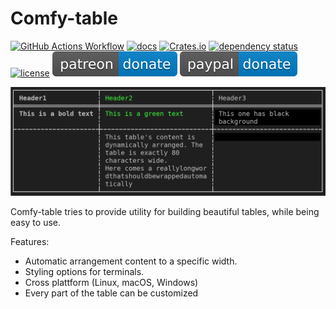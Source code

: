 # Comfy-table

[![GitHub Actions Workflow](https://github.com/Nukesor/comfy-table/workflows/Tests/badge.svg)](https://github.com/Nukesor/comfy-table/actions)
[![docs](https://docs.rs/comfy-table/badge.svg)](https://docs.rs/comfy-table/)
[![Crates.io](https://img.shields.io/crates/v/comfy-table.svg)](https://crates.io/crates/comfy-table)
[![dependency status](https://deps.rs/repo/github/nukesor/comfy-table/status.svg)](https://deps.rs/repo/github/nukesor/comfy-table)
[![license](http://img.shields.io/badge/license-MIT-blue.svg)](https://github.com/nukesor/comfy-table/blob/master/LICENSE)
[![Patreon](https://github.com/Nukesor/images/blob/master/patreon-donate-blue.svg)](https://www.patreon.com/nukesor)
[![Paypal](https://github.com/Nukesor/images/blob/master/paypal-donate-blue.svg)](https://www.paypal.me/arnebeer/)

![comfy-table](https://raw.githubusercontent.com/Nukesor/images/master/comfy_table.gif)

Comfy-table tries to provide utility for building beautiful tables, while being easy to use.

Features:

- Automatic arrangement content to a specific width.
- Styling options for terminals.
- Cross plattform (Linux, macOS, Windows)
- Every part of the table can be customized

